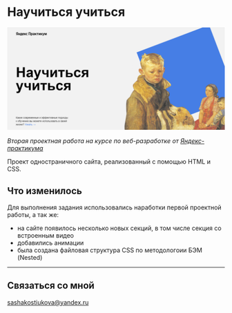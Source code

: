 # __Научиться учиться__
<img src="./images/README-header.png" alt="сриншот шапки сайта">

*Вторая проектная работа на курсе по веб-разработке от [Яндекс-практикума](https://practicum.yandex.ru/ "Перейти на сайт практикума")*

Проект одностраничного сайта, реализованный с помощью HTML и CSS.

## __Что изменилось__
Для выполнения задания использовались наработки первой проектной работы, а так же:  
* на сайте появилось несколько новых секций, в том числе секция со встроенным видео  
* добавились анимации  
* была создана файловая структура CSS по методологоии БЭМ (Nested)  
---  
## __Связаться со мной__
sashakostiukova@yandex.ru
